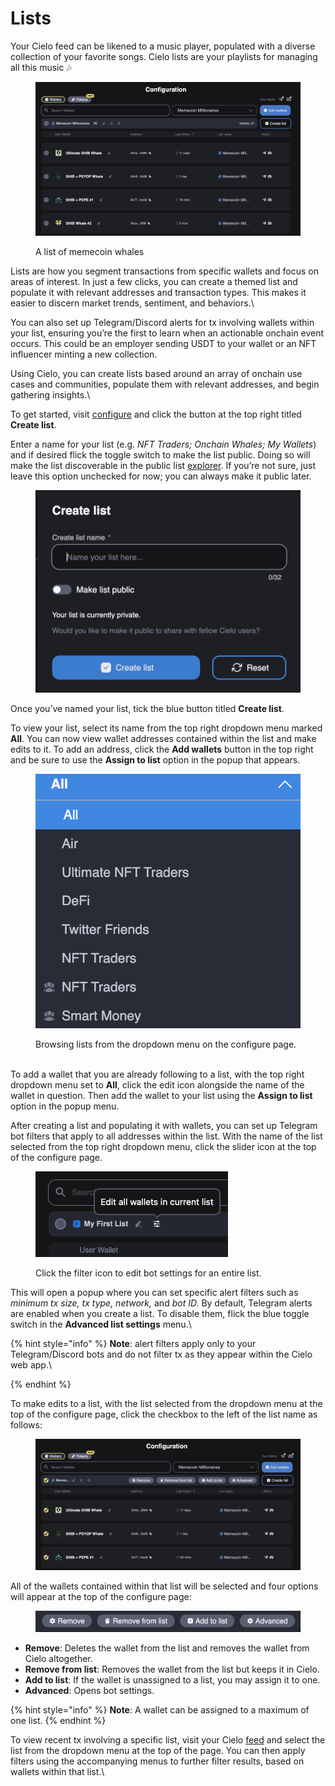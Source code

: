# Lists

Your Cielo feed can be likened to a music player, populated with a diverse collection of your favorite songs. Cielo lists are your playlists for managing all this music 🎶

<figure><img src=".gitbook/assets/Screenshot 2023-08-16 at 10.04.40.png" alt=""><figcaption><p>A list of memecoin whales</p></figcaption></figure>

Lists are how you segment transactions from specific wallets and focus on areas of interest. In just a few clicks, you can create a themed list and populate it with relevant addresses and transaction types. This makes it easier to discern market trends, sentiment, and behaviors.\


You can also set up Telegram/Discord alerts for tx involving wallets within your list, ensuring you’re the first to learn when an actionable onchain event occurs. This could be an employer sending USDT to your wallet or an NFT influencer minting a new collection.



Using Cielo, you can create lists based around an array of onchain use cases and communities, populate them with relevant addresses, and begin gathering insights.\


To get started, visit [configure](https://app.cielo.finance/configure) and click the button at the top right titled **Create list**.

Enter a name for your list (e.g. _NFT Traders; Onchain Whales; My Wallets_) and if desired flick the toggle switch to make the list public. Doing so will make the list discoverable in the public list [explorer](https://app.cielo.finance/explore). If you’re not sure, just leave this option unchecked for now; you can always make it public later.

<figure><img src=".gitbook/assets/Screenshot 2023-06-14 at 20.25.24.png" alt=""><figcaption></figcaption></figure>

Once you’ve named your list, tick the blue button titled **Create list**.

To view your list, select its name from the top right dropdown menu marked **All**. You can now view wallet addresses contained within the list and make edits to it. To add an address, click the **Add wallets** button in the top right and be sure to use the **Assign to list** option in the popup that appears.

<figure><img src=".gitbook/assets/Screenshot 2023-06-14 at 20.23.22.png" alt=""><figcaption><p>Browsing lists from the dropdown menu on the configure page.</p></figcaption></figure>

\
To add a wallet that you are already following to a list, with the top right dropdown menu set to **All**, click the edit icon alongside the name of the wallet in question. Then add the wallet to your list using the **Assign to list** option in the popup menu.

After creating a list and populating it with wallets, you can set up Telegram bot filters that apply to all addresses within the list. With the name of the list selected from the top right dropdown menu, click the slider icon at the top of the configure page.

<figure><img src=".gitbook/assets/Screenshot 2023-06-14 at 20.27.41.png" alt=""><figcaption><p>Click the filter icon to edit bot settings for an entire list.</p></figcaption></figure>

This will open a popup where you can set specific alert filters such as _minimum tx size, tx type, network,_ and _bot ID._ By default, Telegram alerts are enabled when you create a list. To disable them, flick the blue toggle switch in the **Advanced list settings** menu.\


{% hint style="info" %}
**Note**: alert filters apply only to your Telegram/Discord bots and do not filter tx as they appear within the Cielo web app.\

{% endhint %}

To make edits to a list, with the list selected from the dropdown menu at the top of the configure page, click the checkbox to the left of the list name as follows:

<figure><img src=".gitbook/assets/Screenshot 2023-08-16 at 10.08.34.png" alt=""><figcaption></figcaption></figure>

All of the wallets contained within that list will be selected and four options will appear at the top of the configure page:

<figure><img src=".gitbook/assets/Screenshot 2023-06-14 at 20.30.09.png" alt=""><figcaption></figcaption></figure>

* **Remove**: Deletes the wallet from the list and removes the wallet from Cielo altogether.
* **Remove from list**: Removes the wallet from the list but keeps it in Cielo.
* **Add to list**: If the wallet is unassigned to a list, you may assign it to one.
* **Advanced**: Opens bot settings.

{% hint style="info" %}
**Note**: A wallet can be assigned to a maximum of one list.
{% endhint %}

To view recent tx involving a specific list, visit your Cielo [feed](https://app.cielo.finance/feed) and select the list from the dropdown menu at the top of the page. You can then apply filters using the accompanying menus to further filter results, based on wallets within that list.\


